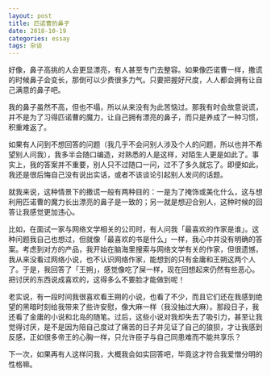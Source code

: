 ```yaml
---
layout: post
title: 匹诺曹的鼻子
date: 2018-10-19
categories: essay
tags: 杂谈
---
```


好像，鼻子高挑的人会更显漂亮，有人甚至专门去整容。如果像匹诺曹一样，撒谎的时候鼻子会变长，那倒可以少费很多力气。只要把握好尺度，人人都会拥有让自己满意的鼻子吧。

我的鼻子虽然不高，但也不塌，所以从来没有为此苦恼过。那我有时会故意说谎，并不是为了习得匹诺曹的魔力，让自己拥有漂亮的鼻子，而只是养成了一种习惯，积重难返了。

如果有人问到不想回答的问题（我几乎不会问别人涉及个人的问题，所以也并不希望别人问我），我多半会随口编造，对熟悉的人是这样，对陌生人更是如此了。事实上，我的答案并不重要，别人只不过随口一问，过不了多久就忘了。即便如此，我还是很后悔自己没有说出实话，或者不该谈论引起别人发问的话题。

就我来说，这种情景下的撒谎一般有两种目的：一是为了掩饰或美化什么，这与想利用匹诺曹的魔力长出漂亮的鼻子是一致的；另一就是想迎合别人，这种时候的回答让我感觉更加违心。

比如，在面试一家与网络文学相关的公司时，有人问我「最喜欢的作家是谁」。这种问题我自己也想过，但就像「最喜欢的书是什么」一样，我心中并没有明确的答案。考虑到对方的产品，我开始在脑海里搜索与网络文学有关的作家，但很遗憾，我从来没看过网络小说，也不认识网络作家，能想到的只有金庸和王朔这两个人了。于是，我回答了「王朔」，感觉像吃了屎一样，现在回想起来仍然有些恶心。把讨厌的东西说成喜欢的，这得多么不要脸才能做到呢！

老实说，有一段时间我很喜欢看王朔的小说，也看了不少，而且它们还在我感到绝望的黑暗时刻给我带来了些许安慰，像大麻一样（我没抽过大麻）。那段日子，我还看了金庸的小说和北岛的随笔。过后，这些小说对我却失去了吸引力，甚至让我觉得讨厌，是不是因为陪自己度过了痛苦的日子并见证了自己的狼狈，才让我感到反感，正如很多帝王的心胸一样，只允许臣子与自己同患难而不能共享乐？

下一次，如果再有人这样问我，大概我会如实回答吧，毕竟这才符合我爱憎分明的性格嘛。


